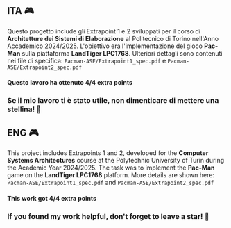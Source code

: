 ## ITA 🎮
Questo progetto include gli Extrapoint 1 e 2 sviluppati per il corso di **Architetture dei Sistemi di Elaborazione** al Politecnico di Torino nell'Anno Accademico 2024/2025. L'obiettivo era l'implementazione del gioco **Pac-Man** sulla piattaforma **LandTiger LPC1768**. 
Ulteriori dettagli sono contenuti nei file di specifica: ```Pacman-ASE/Extrapoint1_spec.pdf``` e ```Pacman-ASE/Extrapoint2_spec.pdf```

#### Questo lavoro ha ottenuto 4/4 extra points
### Se il mio lavoro ti è stato utile, non dimenticare di mettere una stellina! 🌟

## ENG 🎮
This project includes Extrapoints 1 and 2, developed for the **Computer Systems Architectures** course at the Polytechnic University of Turin during the Academic Year 2024/2025. The task was to implement the **Pac-Man** game on the **LandTiger LPC1768** platform.
More details are shown here: ```Pacman-ASE/Extrapoint1_spec.pdf``` and ```Pacman-ASE/Extrapoint2_spec.pdf```

#### This work got 4/4 extra points 
### If you found my work helpful, don't forget to leave a star! 🌟
